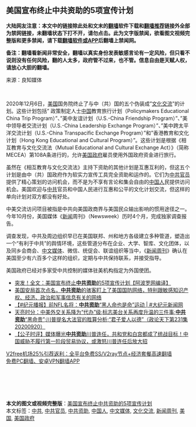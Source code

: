  <h2>美国宣布终止中共资助的5项宣传计划</h2> <p class="notice"><b>大陆网友注意：本文中的链接除此处和文末的<a href="https://github.com/bannedbook/fanqiang" >翻墙</a>软件下载和<a href="https://github.com/killgcd/justmysocks/blob/master/README.md">翻墙推荐</a>链接外全部为禁网链接，未翻墙状态下打不开，请勿点击。此为文字版禁闻，欲看图文视频完整版和更多禁闻，请下载<a href="https://github.com/bannedbook/fanqiang">翻墙软件或APP</a>后翻墙上禁闻网。</p><p>备注：翻墙看新闻非常安全，翻墙以真实身份发表敏感言论有一定风险，但只看不说则没有任何风险，翻的人太多，政府管不过来，也不管。信息自由是天赋人权，请放心大胆的翻墙。</b></p>  <div class="entry"> <p>来源：良知媒体</p> <p></br></p>  <p>2020年12月6日，<a href="https://www.bannedbook.org/bnews/tag/%e7%be%8e%e5%9b%bd/" class="st_tag internal_tag" rel="tag" title="标签 美国 下的日志">美国</a>国务院终止了与中（共）国的五个伪装成&#8221;<a href="https://www.bannedbook.org/bnews/tag/%E6%96%87%E5%8C%96%E4%BA%A4%E6%B5%81/" class="st_tag internal_tag" rel="tag" title="标签 文化交流 下的日志">文化交流</a>&#8221;的计划。这些计划包括&#8221; 政策制定人士<span class='wp_keywordlink_affiliate'><a href="https://www.bannedbook.org/" title="中国" target="_blank">中国</a></span>教育旅行计划（Policymakers Educational China Trip Program）&#8221;、&#8221;美中友谊计划（U.S.-China Friendship Program）&#8221;、&#8221;美中领导者交流计划（U.S.-China Leadership Exchange Program）&#8221;、&#8221;美中跨太平洋交流计划（U.S.-China Transpacific Exchange Program）&#8221;和&#8221;香港教育和文化计划（Hong Kong Educational and Cultural Program）&#8221;。这些计划是根据《相互教育与文化交流法（Mutual Educational and Cultural Exchange Act）》（简称MECEA）第108A条进行的，允许<a href="https://www.bannedbook.org/bnews/tag/%E7%BE%8E%E5%9B%BD%E6%94%BF%E5%BA%9C/" class="st_tag internal_tag" rel="tag" title="标签 美国政府 下的日志">美国政府</a>雇员使用外国政府资金进行旅行。</p> <p>虽然在《相互教育与文化交流法》主持下资助的其他计划是互惠互利的，但这五个计划是由中（共）国政府作为软实力宣传工具完全资助和运作的。它们为<a href="https://www.bannedbook.org/bnews/tag/%e4%b8%ad%e5%85%b1%e5%ae%98%e5%91%98/" class="st_tag internal_tag" rel="tag" title="标签 中共官员 下的日志">中共官员</a>提供了精心策划的访问机会，而不是为不享有言论和集会自由的<a href="https://www.bannedbook.org/bnews/tag/%e4%b8%ad%e5%9b%bd%e4%ba%ba/" class="st_tag internal_tag" rel="tag" title="标签 中国人 下的日志">中国人</a>民提供访问机会。美国欢迎与<a href="https://www.bannedbook.org/bnews/tag/%e4%b8%ad%e5%85%b1/" class="st_tag internal_tag" rel="tag" title="标签 中共 下的日志">中共</a>官员和中国人民进行互惠和公平的文化计划交流，但这样的单向计划对双方都没有好处。</p>  <p>中美交流访问项目被指是中共向美国政商界与美国民众输出影响的惯用途径之一。今年10月份，美国媒体《<span class='wp_keywordlink_affiliate'><a href="https://www.bannedbook.org/" title="新闻">新闻</a></span>周刊》（Newsweek）历时4个月，完成独家调查报告。</p> <p>调查发现，中共及周边组织早已在美国联邦、州和地方各级建立多种管道，塑造出一个“有利于中共”的舆情环境，这些管道分布在企业、大学、智库、文化团体，以及同乡会商会、<a href="https://www.bannedbook.org/bnews/tag/%e4%b8%ad%e6%96%87%e5%aa%92%e4%bd%93/" class="st_tag internal_tag" rel="tag" title="标签 中文媒体 下的日志">中文媒体</a>、微信、统促会、联谊组织等当中，《<a href="https://www.bannedbook.org/bnews/tag/%E6%96%B0%E9%97%BB%E5%91%A8%E5%88%8A/" class="st_tag internal_tag" rel="tag" title="标签 新闻周刊 下的日志">新闻周刊</a>》确认在美国至少有六百多个这样的组织，定期与中共保持联系，并接受指导。</p>  <p>美国政府已经对多家受中共控制的媒体驻美机构指定为外国使团。</p> <ul class='op-related-articles' title='相关阅读'> <li><a href='https://www.bannedbook.org/bnews/cnnews/20201205/1442549.html' target='_blank'>突发！全文：美国宣布终止<b>中共资助</b>的5项宣传计划【阿波罗网编译】</a></li> <li><a href='https://www.bannedbook.org/bnews/bannedvideo/20201022/1418388.html' target='_blank'>美国安局首次点名，<b>中共资助</b>的骇客盯上了美国国防网络，特别跟敏感知识产权、经济、政治和军事信息有关的网络</a></li> <li><a href='https://www.bannedbook.org/bnews/bannedvideo/20200926/1403532.html' target='_blank'>【#纪元播报】前NFL名将：<b>中共资助</b>“黑人命也是命”运动 | #大纪元新闻网</a></li> <li><a href='https://www.bannedbook.org/bnews/cbnews/20200921/1400158.html' target='_blank'>天亮时分：中美外交关系降为“代办”级;标志美台关系再度升温的三件事;<b>中共资助</b>“黑命贵”;川普提名大法官的胜算分析;“君子爱人以德”（政论天下第231集 20200920）</a></li> <li><a href='https://www.bannedbook.org/bnews/bannedvideo/20200630/1353277.html' target='_blank'>【公子时评】媒体曝光<b>中共资助</b>川普连任，共和党和白宫都成了统战目标！中国威胁不履行第一阶段贸易协议，或激怒川普连任后放大招</a></li> </ul> <p class="texttj"> <a href="https://github.com/bannedbook/fanqiang/wiki/V2ray%E6%9C%BA%E5%9C%BA" target="_blank">V2free机场25%引荐返利：全平台免费SS/V2ray节点+经济套餐高速翻墙</a><br/> <a href="https://github.com/bannedbook/fanqiang/wiki/%E7%A6%81%E9%97%BB%E7%BD%91%E5%AE%89%E5%8D%93%E7%BF%BB%E5%A2%99%E6%96%B0%E9%97%BBAPP" target="_blank">免费PC翻墙、安卓VPN翻墙APP</a></p><p></br></br><br /> </br></p><a name='sharetosocial'></a>       <div><b>本文的图文或视频完整版</b>：<a href='https://www.bannedbook.org/bnews/cbnews/20201206/1443034.html'>美国宣布终止中共资助的5项宣传计划</a></div>  </div><!--END ENTRY--> <div class="postfooter"> <div>本文标签：<a href="https://www.bannedbook.org/bnews/tag/%e4%b8%ad%e5%85%b1/" rel="tag">中共</a>, <a href="https://www.bannedbook.org/bnews/tag/%e4%b8%ad%e5%85%b1%e5%ae%98%e5%91%98/" rel="tag">中共官员</a>, <a href="https://www.bannedbook.org/bnews/tag/%E4%B8%AD%E5%85%B1%E8%B5%84%E5%8A%A9/" rel="tag">中共资助</a>, <a href="https://www.bannedbook.org/bnews/tag/%e4%b8%ad%e5%9b%bd%e4%ba%ba/" rel="tag">中国人</a>, <a href="https://www.bannedbook.org/bnews/tag/%e4%b8%ad%e6%96%87%e5%aa%92%e4%bd%93/" rel="tag">中文媒体</a>, <a href="https://www.bannedbook.org/bnews/tag/%E6%96%87%E5%8C%96%E4%BA%A4%E6%B5%81/" rel="tag">文化交流</a>, <a href="https://www.bannedbook.org/bnews/tag/%E6%96%B0%E9%97%BB%E5%91%A8%E5%88%8A/" rel="tag">新闻周刊</a>, <a href="https://www.bannedbook.org/bnews/tag/%e7%be%8e%e5%9b%bd/" rel="tag">美国</a>, <a href="https://www.bannedbook.org/bnews/tag/%E7%BE%8E%E5%9B%BD%E6%94%BF%E5%BA%9C/" rel="tag">美国政府</a></div>  </div><!--END POSTFOOTER--> 